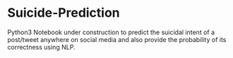 # Suicide-Prediction
Python3 Notebook under construction to predict the suicidal intent of a post/tweet anywhere on social media and also provide the probability of its correctness using NLP.
